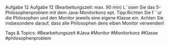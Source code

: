 Aufgabe 12
Aufgabe 12 (Bearbeitungszeit: max. 90 min)
L¨osen Sie das 5-Philosophenproblem mit dem Java-Monitorkonz ept.
Tipp:Richten Sie f ¨ur die Philosophen und den Monitor jeweils eine eigene Klasse ein.
Achten Sie insbesondere darauf, dass alle Philosophen dens elben Monitor verwenden!

   Tags & Topics:
   #Bearbeitungszeit
   #Java
   #Monitor
   #Monitorkonz
   #Klasse
   #philosophenproblem